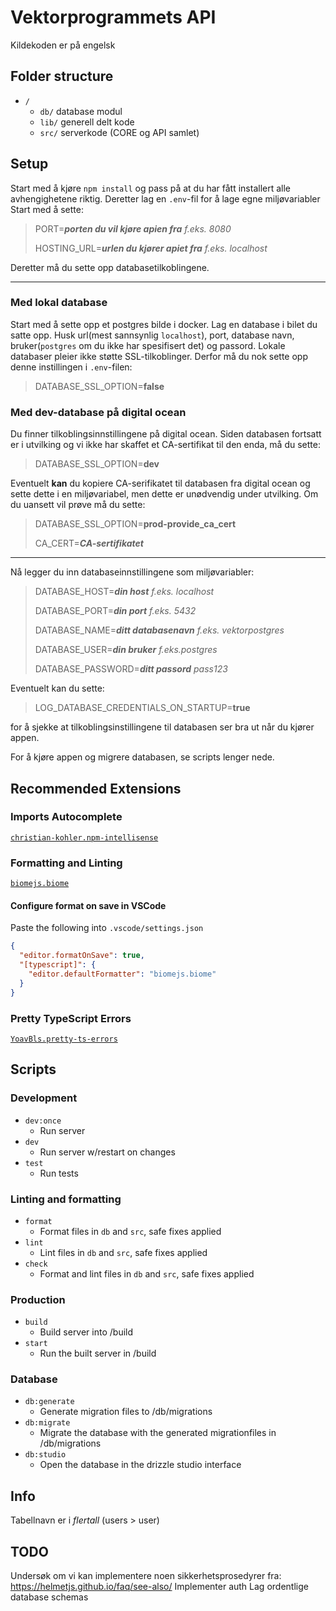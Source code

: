 # Vektorprogrammets API

Kildekoden er på engelsk

## Folder structure

- `/`
  - `db/` database modul
  - `lib/` generell delt kode
  - `src/` serverkode (CORE og API samlet)

## Setup

Start med å kjøre `npm install` og pass på at du har fått installert alle avhengighetene riktig.
Deretter lag en `.env`-fil for å lage egne miljøvariabler
Start med å sette:
> PORT=***porten du vil kjøre apien fra*** *f.eks. 8080*
>
> HOSTING_URL=***urlen du kjører apiet fra*** *f.eks. localhost*

Deretter må du sette opp databasetilkoblingene.

---

### Med lokal database

Start med å sette opp et postgres bilde i docker.
Lag en database i bilet du satte opp.
Husk url(mest sannsynlig `localhost`), port, database navn, bruker(`postgres` om du ikke har spesifisert det) og passord.
Lokale databaser pleier ikke støtte SSL-tilkoblinger. Derfor må du nok sette opp denne instillingen i `.env`-filen:
> DATABASE_SSL_OPTION=**false**

### Med dev-database på digital ocean

Du finner tilkoblingsinnstillingene på digital ocean.
Siden databasen fortsatt er i utvilking og vi ikke har skaffet et CA-sertifikat til den enda, må du sette:
> DATABASE_SSL_OPTION=**dev**

Eventuelt **kan** du kopiere CA-serifikatet til databasen fra digital ocean og sette dette i en miljøvariabel, men dette er unødvendig under utvilking. Om du uansett vil prøve må du sette:
> DATABASE_SSL_OPTION=**prod-provide_ca_cert**
>
> CA_CERT=***CA-sertifikatet***

---

Nå legger du inn databaseinnstillingene som miljøvariabler:
> DATABASE_HOST=***din host*** *f.eks. localhost*
>
> DATABASE_PORT=***din port*** *f.eks. 5432*
>
> DATABASE_NAME=***ditt databasenavn*** *f.eks. vektorpostgres*
>
> DATABASE_USER=***din bruker*** *f.eks.postgres*
>
> DATABASE_PASSWORD=***ditt passord*** *pass123*

Eventuelt kan du sette:
>LOG_DATABASE_CREDENTIALS_ON_STARTUP=**true**

for å sjekke at tilkoblingsinstillingene til databasen ser bra ut når du kjører appen.

For å kjøre appen og migrere databasen, se scripts lenger nede.

## Recommended Extensions

### Imports Autocomplete

[`christian-kohler.npm-intellisense`](<https://marketplace.visualstudio.com/items?itemName=christian-kohler.npm-intellisense>)

### Formatting and Linting

[`biomejs.biome`](https://marketplace.visualstudio.com/items?itemName=biomejs.biome)

#### Configure format on save in VSCode

Paste the following into `.vscode/settings.json`

```json
{
  "editor.formatOnSave": true,
  "[typescript]": {
    "editor.defaultFormatter": "biomejs.biome"
  }
}
```

### Pretty TypeScript Errors

[`YoavBls.pretty-ts-errors`](https://marketplace.visualstudio.com/items?itemName=yoavbls.pretty-ts-errors)

## Scripts

### Development

- `dev:once`
  - Run server
- `dev`
  - Run server w/restart on changes
- `test`
  - Run tests

### Linting and formatting

- `format`
  - Format files in `db` and `src`, safe fixes applied
- `lint`
  - Lint files in `db` and `src`, safe fixes applied
- `check`
  - Format and lint files in `db` and `src`, safe fixes applied

### Production

- `build`
  - Build server into /build
- `start`
  - Run the built server in /build

### Database

- `db:generate`
  - Generate migration files to /db/migrations
- `db:migrate`
  - Migrate the database with the generated migrationfiles in /db/migrations
- `db:studio`
  - Open the database in the drizzle studio interface

## Info

Tabellnavn er i *flertall* (users > user)

## TODO

Undersøk om vi kan implementere noen sikkerhetsprosedyrer fra: <https://helmetjs.github.io/faq/see-also/>
Implementer auth
Lag ordentlige database schemas
